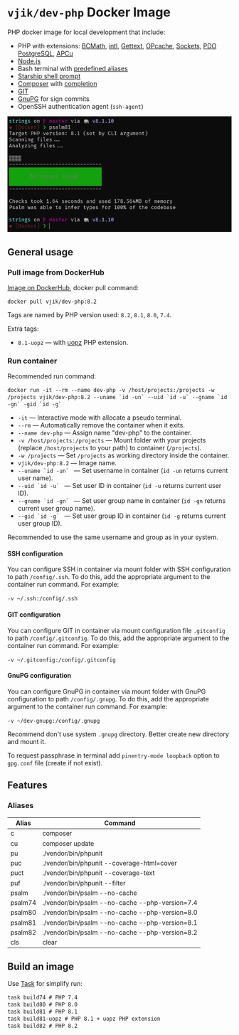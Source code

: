 # `vjik/dev-php` Docker Image

PHP docker image for local development that include:

- PHP with extensions:
  [BCMath](https://www.php.net/manual/book.bc.php),
  [intl](https://www.php.net/manual/book.intl.php),
  [Gettext](https://www.php.net/manual/book.gettext.php),
  [OPcache](https://www.php.net/manual/book.opcache.php),
  [Sockets](https://www.php.net/manual/book.sockets.php),
  [PDO PostgreSQL](https://www.php.net/manual/ref.pdo-pgsql.php),
  [APCu](https://www.php.net/manual/book.apcu.php)
- [Node.js](https://nodejs.org/)
- Bash terminal with [predefined aliases](#aliases)
- [Starship shell prompt](https://starship.rs/)
- [Composer](https://getcomposer.org/) with [completion](https://getcomposer.org/doc/03-cli.md#bash-completions)
- [GIT](https://git-scm.com/)
- [GnuPG](https://www.gnupg.org/) for sign commits
- OpenSSH authentication agent (`ssh-agent`)

![](screenshot.png)

## General usage

### Pull image from DockerHub

[Image on DockerHub](https://hub.docker.com/r/vjik/dev-php), docker pull command:

```shell
docker pull vjik/dev-php:8.2
```

Tags are named by PHP version used: `8.2`, `8.1`, `8.0`, `7.4`.

Extra tags:
- `8.1-uopz` — with [uopz](https://www.php.net/manual/book.uopz.php) PHP extension.

### Run container

Recommended run command:

```shell
docker run -it --rm --name dev-php -v /host/projects:/projects -w /projects vjik/dev-php:8.2 --uname `id -un` --uid `id -u` --gname `id -gn` -gid `id -g`
```

- `-it` — Interactive mode with allocate a pseudo terminal.
- `--rm` — Automatically remove the container when it exits.
- `--name dev-php` — Assign name "dev-php" to the container.
- `-v /host/projects:/projects` — Mount folder with your projects (replace `/host/projects` to your path) to container
  (`/projects`).
- `-w /projects` — Set `/projects` as working directory inside the container.
- `vjik/dev-php:8.2` — Image name.
- ``--uname `id -un` `` — Set username in container (`id -un` returns current user name).
- ``--uid `id -u` `` — Set user ID in container (`id -u` returns current user ID).
- ``--gname `id -gn` `` — Set user group name in container (`id -gn` returns current user group name).
- ``--gid `id -g` `` — Set user group ID in container (`id -g` returns current user group ID).

Recommended to use the same username and group as in your system.

#### SSH configuration

You can configure SSH in container via mount folder with SSH configuration to path `/config/.ssh`. To do this, add the
appropriate argument to the container run command. For example:

`-v ~/.ssh:/config/.ssh`

#### GIT configuration

You can configure GIT in container via mount configuration file `.gitconfig` to path `/config/.gitconfig`. To do this, 
add the appropriate argument to the container run command. For example:

`-v ~/.gitconfig:/config/.gitconfig`

#### GnuPG configuration

You can configure GnuPG in container via mount folder with GnuPG configuration to path `/config/.gnupg`. To do this, add the
appropriate argument to the container run command. For example:

`-v ~/dev-gnupg:/config/.gnupg`

Recommend don't use system `.gnupg` directory. Better create new directory and mount it.

To request passphrase in terminal add `pinentry-mode loopback` option to `gpg.conf` file (create if not exist).

## Features

### Aliases

| Alias   | Command                                         |
|---------|-------------------------------------------------|
| c       | composer                                        |
| cu      | composer update                                 |
| pu      | ./vendor/bin/phpunit                            |
| puc     | ./vendor/bin/phpunit --coverage-html=cover      |
| puct    | ./vendor/bin/phpunit --coverage-text            |
| puf     | ./vendor/bin/phpunit --filter                   |
| psalm   | ./vendor/bin/psalm --no-cache                   |
| psalm74 | ./vendor/bin/psalm --no-cache --php-version=7.4 |
| psalm80 | ./vendor/bin/psalm --no-cache --php-version=8.0 |
| psalm81 | ./vendor/bin/psalm --no-cache --php-version=8.1 |
| psalm82 | ./vendor/bin/psalm --no-cache --php-version=8.2 |
| cls     | clear                                           |

## Build an image

Use [Task](https://taskfile.dev/) for simplify run:

```shell
task build74 # PHP 7.4
task build80 # PHP 8.0
task build81 # PHP 8.1
task build81-uopz # PHP 8.1 + uopz PHP extension
task build82 # PHP 8.2
```
